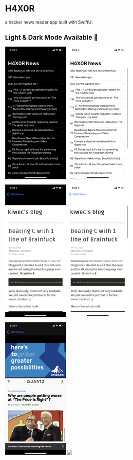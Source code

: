 # H4X0R 
a hacker news reader app built with SwiftUI


## Light & Dark Mode Available 📲
<img src="images/IMG_0652.PNG" width="200"/>              <img src="images/IMG_0655.PNG" width="200"/>

<img src="images/IMG_0653.PNG" width="200"/>              <img src="images/IMG_0656.PNG" width="200"/>

<img src="images/IMG_0654.PNG" width="200"/>              <img src="images/IMG_0657.PNG" width="200"/>
